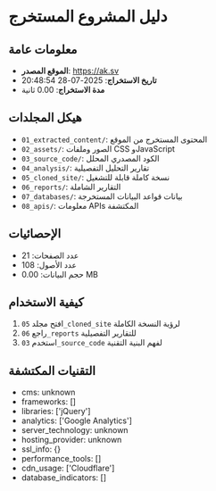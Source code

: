 # دليل المشروع المستخرج

## معلومات عامة
- **الموقع المصدر**: https://ak.sv
- **تاريخ الاستخراج**: 2025-07-28 20:48:54
- **مدة الاستخراج**: 0.00 ثانية

## هيكل المجلدات
- `01_extracted_content/`: المحتوى المستخرج من الموقع
- `02_assets/`: الصور وملفات CSS وJavaScript
- `03_source_code/`: الكود المصدري المحلل
- `04_analysis/`: تقارير التحليل التفصيلية
- `05_cloned_site/`: نسخة كاملة قابلة للتشغيل
- `06_reports/`: التقارير الشاملة
- `07_databases/`: بيانات قواعد البيانات المستخرجة
- `08_apis/`: معلومات APIs المكتشفة

## الإحصائيات
- عدد الصفحات: 21
- عدد الأصول: 108
- حجم البيانات: 0.00 MB

## كيفية الاستخدام
1. افتح مجلد `05_cloned_site` لرؤية النسخة الكاملة
2. راجع `06_reports` للتقارير التفصيلية
3. استخدم `03_source_code` لفهم البنية التقنية

## التقنيات المكتشفة
- cms: unknown
- frameworks: []
- libraries: ['jQuery']
- analytics: ['Google Analytics']
- server_technology: unknown
- hosting_provider: unknown
- ssl_info: {}
- performance_tools: []
- cdn_usage: ['Cloudflare']
- database_indicators: []
